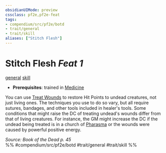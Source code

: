 ```yaml
---
obsidianUIMode: preview
cssclass: pf2e,pf2e-feat
tags:
- compendium/src/pf2e/botd
- trait/general
- trait/skill
aliases: ["Stitch Flesh"]
---
```

# Stitch Flesh  *Feat 1*  
[general](/rules/traits/general.md)  [skill](/rules/traits/skill.md)  

- **Prerequisites**: trained in [Medicine](/compendium/skills.md#Medicine)

You can use [Treat Wounds](/rules/actions/treat-wounds.md) to restore Hit Points to undead creatures, not just living ones. The techniques you use to do so vary, but all require sutures, bandages, and other tools included in healer's tools. Some conditions that might raise the DC of treating undead's wounds differ from that of living creatures. For instance, the GM might increase the DC if the undead being treated is in a church of [Pharasma](/compendium/setting/deities/pharasma.md) or the wounds were caused by powerful positive energy.

*Source: Book of the Dead p. 45*  
%% #compendium/src/pf2e/botd #trait/general #trait/skill %%